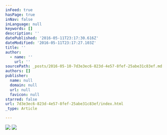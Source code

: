 ```yaml
---
inFeed: true
hasPage: true
inNav: false
inLanguage: null
keywords: []
description: ''
datePublished: '2016-05-11T23:17:30.616Z'
dateModified: '2016-05-11T23:17:27.103Z'
title: ''
author:
  - name: ''
    url: ''
sourcePath: _posts/2016-05-10-7d3e3ec6-823d-4e57-8fef-25abe31c83ef.md
authors: []
publisher:
  name: null
  domain: null
  url: null
  favicon: null
starred: false
url: 7d3e3ec6-823d-4e57-8fef-25abe31c83ef/index.html
_type: Article

---
```

![](https://the-grid-user-content.s3-us-west-2.amazonaws.com/164affdf-749c-4186-a517-f6e0418cc344.jpg)
![](https://the-grid-user-content.s3-us-west-2.amazonaws.com/5ee909d2-31bb-4a4c-b6e9-d47f7688f8cc.jpg)